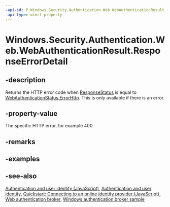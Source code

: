 ```yaml
---
-api-id: P:Windows.Security.Authentication.Web.WebAuthenticationResult.ResponseErrorDetail
-api-type: winrt property
---
```


<!-- Property syntax
public uint ResponseErrorDetail { get; }
-->

# Windows.Security.Authentication.Web.WebAuthenticationResult.ResponseErrorDetail

## -description
Returns the HTTP error code when [ResponseStatus](webauthenticationresult_responsestatus.md) is equal to [WebAuthenticationStatus.ErrorHttp](webauthenticationstatus.md). This is only available if there is an error.

## -property-value
The specific HTTP error, for example 400.

## -remarks

## -examples

## -see-also
[Authentication and user identity (JavaScript)](https://docs.microsoft.com/previous-versions/windows/apps/dn448918(v=win.10)), [Authentication and user identity](https://docs.microsoft.com/windows/uwp/security/authentication-and-user-identity), [Quickstart: Connecting to an online identity provider (JavaScript)](https://docs.microsoft.com/previous-versions/windows/apps/jj856915(v=win.10)), [Web authentication broker](https://docs.microsoft.com/windows/uwp/security/web-authentication-broker), [Windows authentication broker sample](https://github.com/microsoft/Windows-universal-samples/tree/master/Samples/WebAuthenticationBroker)
